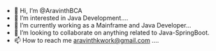 - 👋 Hi, I’m @AravinthBCA
- 👀 I’m interested in Java Development....
- 🌱 I’m currently working as a Mainframe and Java Developer...
- 💞️ I’m looking to collaborate on anything related to Java-SpringBoot.
- 📫 How to reach me aravinthkwork@gmail.com ....

<!---
AravinthBCA/AravinthBCA is a ✨ special ✨ repository because its `README.md` (this file) appears on your GitHub profile.
You can click the Preview link to take a look at your changes.
--->
